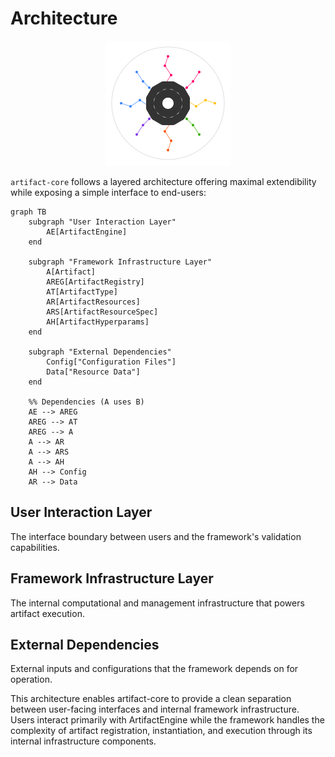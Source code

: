 # Architecture

<p align="center">
  <img src="../assets/artifact_ml_logo.svg" width="200" alt="Artifact-ML Logo">
</p>

`artifact-core` follows a layered architecture offering maximal extendibility while exposing a simple interface to end-users:

```mermaid
graph TB
    subgraph "User Interaction Layer"
        AE[ArtifactEngine]
    end
    
    subgraph "Framework Infrastructure Layer"
        A[Artifact]
        AREG[ArtifactRegistry]
        AT[ArtifactType]
        AR[ArtifactResources]
        ARS[ArtifactResourceSpec]
        AH[ArtifactHyperparams]
    end
    
    subgraph "External Dependencies"
        Config["Configuration Files"]
        Data["Resource Data"]
    end
    
    %% Dependencies (A uses B)
    AE --> AREG
    AREG --> AT
    AREG --> A
    A --> AR
    A --> ARS
    A --> AH
    AH --> Config
    AR --> Data
```

## User Interaction Layer
The interface boundary between users and the framework's validation capabilities.

## Framework Infrastructure Layer
The internal computational and management infrastructure that powers artifact execution.

## External Dependencies
External inputs and configurations that the framework depends on for operation.

This architecture enables artifact-core to provide a clean separation between user-facing interfaces and internal framework infrastructure. Users interact primarily with ArtifactEngine while the framework handles the complexity of artifact registration, instantiation, and execution through its internal infrastructure components.